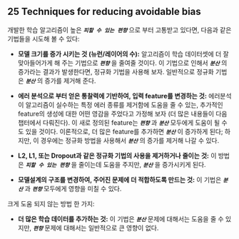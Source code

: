 ## 25 Techniques for reducing avoidable bias

개발한 학습 알고리즘이 높은 ***`피할 수 있는 편향`*** 으로 부터 고통받고 있다면, 다음과 같은 기법들을 시도해 볼 수 있다:

- **모델 크기를 증가 시키는 것 (뉴런/레이어의 수):** 알고리즘이 학습 데이터셋에 더 잘 맞아들어가게 해 주는 기법으로 ***`편향`*** 을 줄여줄 것이다. 이 기법으로 인해서 ***`분산`*** 의 증가라는 결과가 발생한다면, 정규화 기법을 사용해 보자. 일반적으로 정규화 기법은 ***`분산`*** 의 증가를 제거해 준다.

- **에러 분석으로 부터 얻은 통찰력에 기반하여, 입력 feature를 변경하는 것:** 에러분석이 알고리즘이 실수하는 특정 에러 종류를 제거함에 도움을 줄 수 있는, 추가적인 feature의 생성에 대한 어떤 영감을 주었다고 가정해 보자 (더 많은 내용들이 다음 챕터에서 다뤄진다). 이 새로 정의된 feature는 ***`편향`*** 과 ***`분산`*** 모두에게 도움이 될 수도 있을 것이다. 이론적으로, 더 많은 feature를 추가하면 ***`분산`*** 이 증가하게 된다; 하지만, 이 경우에는 정규화 방법을 사용해서 ***`분산`*** 의 증가를 제거해 나갈 수 있다. 

- **L2, L1, 또는 Dropout과 같은 정규화 기법의 사용을 제거하거나 줄이는 것:** 이 방법은 ***`피할 수 있는 편향`*** 을 줄이는데 도움을 주지만, ***`분산`*** 을 증가시키게 된다. 

- **모델설계의 구조를 변경하여, 주어진 문제에 더 적합하도록 만드는 것:** 이 기법은 ***`분산`*** 과 ***`편향`*** 모두에게 영향을 미칠 수 있다.

크게 도움 되지 않는 방법 한 가지:

- **더 많은 학습 데이터를 추가하는 것:** 이 기법은 ***`분산`***  문제에 대해서는 도움을 줄 수 있지만, ***`편향`***  문제에 대해서는 일반적으로 큰 영향이 없다.

